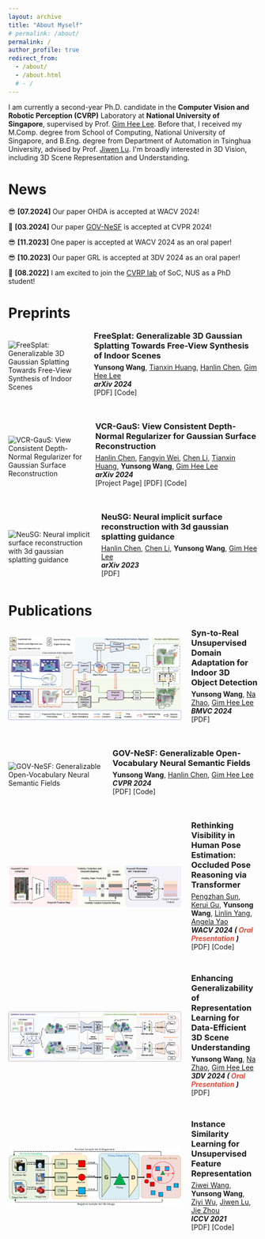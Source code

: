```yaml
---
layout: archive
title: "About Myself"
# permalink: /about/
permalink: /
author_profile: true
redirect_from:
  - /about/
  - /about.html
  # - /
---
```


I am currently a second-year Ph.D. candidate in the <strong>Computer Vision and Robotic Perception (CVRP)</strong> Laboratory at <strong> National University of Singapore</strong>, supervised by Prof. [Gim Hee Lee](https://www.comp.nus.edu.sg/~leegh/). Before that, I received my M.Comp. degree from School of Computing, National University of Singapore, and B.Eng. degree from Department of Automation in Tsinghua University, advised by Prof. [Jiwen Lu]([https://scholar.google.com/citations?user=WH0J_34AAAAJ&hl=en](http://ivg.au.tsinghua.edu.cn/Jiwen_Lu/)). I'm broadly interested in 3D Vision, including 3D Scene Representation and Understanding. 


News
======

<div class="mini">
  <p>😎 <strong>[07.2024]</strong> Our paper OHDA is accepted at WACV 2024!</p>
  <p>🙇 <strong>[03.2024]</strong> Our paper <a href="https://arxiv.org/pdf/2404.00931">GOV-NeSF</a> is accepted at CVPR 2024!</p>
  <p>😎 <strong>[11.2023]</strong> One paper is accepted at WACV 2024 as an oral paper!</p>
  <p>😎 <strong>[10.2023]</strong> Our paper GRL is accepted at 3DV 2024 as an oral paper!</p>
  <!-- <div id="hidden-news" style="display: none;">-->
  <p>🚀 <strong>[08.2022]</strong> I am excited to join the <a href="https://www.comp.nus.edu.sg/~leegh/">CVRP lab</a> of SoC, NUS as a PhD student!</p>
  <!-- <p>🙇 [03.2021] I joined <b>Alibaba DAMO Academy</b> to work as a computer vision algorithm engineer!</p>
  <p>🚀 [01.2021] I am awarded the <a href="#">Excellent Graduation Thesis</a> in Beihang University!</p>
  <p>🚀 [01.2021] I am awarded the <a href="#">Excellent Graduate</a> in Beihang University!</p>
  <p>🚀 [12.2020] I am awarded the <a href="#">National Scholarship in China</a>!</p>
  <p>😎 [09.2020] Our paper <a href="https://arxiv.org/pdf/2009.04247.pdf">BNAS</a> is accepted at IJCV!</p>
  <p>😎 [07.2020] Our paper <a href="https://arxiv.org/pdf/2008.00698.pdf">ABanditNAS</a> is accepted at ECCV 2020!</p>
  <p>🙇 [06.2020] I joined <b>Alibaba DAMO Academy</b> as a research intern!</p>
  <p>😎 [04.2020] Our paper <a href="https://www.ijcai.org/proceedings/2020/0144.pdf">CP-NAS</a> is accepted at IJCAI 2020!</p>
  <p>😎 [11.2019] Our paper <a href="https://openaccess.thecvf.com/content_CVPR_2020/papers/Zhuo_Cogradient_Descent_for_Bilinear_Optimization_CVPR_2020_paper.pdf">CoGD</a> is accepted at CVPR 2020!</p>
  <p>😎 [10.2019] Our paper <a href="https://arxiv.org/pdf/1911.10862v1.pdf">BNAS</a> is accepted at AAAI 2020!</p> -->
    <!-- <p>✈️ [03.2021] I joined <b>Alibaba DAMO Academy</b> to work as a computer vision algorithm engineer!</p>
    <p>🏆 [15.03.2024] Received the .</p> -->
    <!-- 你可以在这里添加更多隐藏的新闻项 -->
<!--   </div> -->
</div>



Preprints
======
<div style="display: flex; align-items: center; margin-bottom: 40px;">
  <img src="images/FreeSplat.jpg" alt="FreeSplat: Generalizable 3D Gaussian Splatting Towards Free-View Synthesis of Indoor Scenes" style="width: 350px; height: auto; margin-right: 20px;">
  <div>
    <h3 style="margin: 0;">FreeSplat: Generalizable 3D Gaussian Splatting Towards Free-View Synthesis of Indoor Scenes</h3>
    <p style="margin: 5px 0;">
          <strong>Yunsong Wang</strong>,
          <a href="https://tianxinhuang.github.io/">Tianxin Huang</a>,
          <a href="https://hlinchen.github.io/">Hanlin Chen</a>,
          <a href="https://www.comp.nus.edu.sg/~leegh/">Gim Hee Lee</a>
          <br>
      <b><em>arXiv 2024</em></b><br>
      <!-- color: #0073e6; -->
      <!-- <a href="https://hlinchen.github.io/projects/VCR-GauS/" style="text-decoration: none; ">[Project Page]</a> -->
      <a href="https://arxiv.org/pdf/2405.17958" style="text-decoration: none;">[PDF]</a> 
      <a href="https://github.com/wangys16/FreeSplat" style="text-decoration: none;">[Code]</a>
      <!-- <a href="https://video.com" style="text-decoration: none;">Video</a> / -->
      <!-- <a class="more-link" href="https://github.com/HeliosZhao/Animate124" target="_blank"><img alt="GitHub stars" align="right"
        src="https://img.shields.io/github/stars/HeliosZhao/Animate124?style=social"></a> -->
    </p>
    <!-- <p style="margin: 5px 0;">
      The first work to animate a single in-the-wild image into 3D video through textual motion descriptions.
    </p> -->
    <div style="display: flex; align-items: center; margin-top: 10px;">
      <a href="https://github.com/yourrepo" style="display: flex; align-items: center; text-decoration: none; color: #000;">
      </a>
    </div>
  </div>
</div>

<div style="display: flex; align-items: center; margin-bottom: 40px;">
  <img src="images/VCR-GauS.jpg" alt="VCR-GauS: View Consistent Depth-Normal Regularizer for Gaussian Surface Reconstruction" style="width: 350px; height: auto; margin-right: 20px;">
  <div>
    <h3 style="margin: 0;">VCR-GauS: View Consistent Depth-Normal Regularizer for Gaussian Surface Reconstruction</h3>
    <p style="margin: 5px 0;">
          <a href="https://hlinchen.github.io/">Hanlin Chen</a>,
          <a href="https://weify627.github.io/">Fangyin Wei</a>,
          <a href="https://chaneyddtt.github.io/">Chen Li</a>,
          <a href="https://tianxinhuang.github.io/">Tianxin Huang</a>,
          <strong>Yunsong Wang</strong>,
          <a href="https://www.comp.nus.edu.sg/~leegh/">Gim Hee Lee</a>
          <br>
      <b><em>arXiv 2024</em></b><br>
      <!-- color: #0073e6; -->
      <a href="https://hlinchen.github.io/projects/VCR-GauS/" style="text-decoration: none; ">[Project Page]</a>
      <a href="https://arxiv.org/pdf/2406.05774" style="text-decoration: none;">[PDF]</a> 
      <a href="https://github.com/HLinChen/VCR-GauS" style="text-decoration: none;">[Code]</a>
      <!-- <a href="https://video.com" style="text-decoration: none;">Video</a> / -->
      <!-- <a class="more-link" href="https://github.com/HeliosZhao/Animate124" target="_blank"><img alt="GitHub stars" align="right"
        src="https://img.shields.io/github/stars/HeliosZhao/Animate124?style=social"></a> -->
    </p>
    <!-- <p style="margin: 5px 0;">
      The first work to animate a single in-the-wild image into 3D video through textual motion descriptions.
    </p> -->
    <div style="display: flex; align-items: center; margin-top: 10px;">
      <a href="https://github.com/yourrepo" style="display: flex; align-items: center; text-decoration: none; color: #000;">
      </a>
    </div>
  </div>
</div>

<div style="display: flex; align-items: center; margin-bottom: 40px;">
  <img src="images/NeuSG.jpg" alt="NeuSG: Neural implicit surface reconstruction with 3d gaussian splatting guidance" style="width: 350px; height: auto; margin-right: 20px;">

  <div>
    <h3 style="margin: 0;">NeuSG: Neural implicit surface reconstruction with 3d gaussian splatting guidance</h3>
    <p style="margin: 5px 0;">
          <a href="https://hlinchen.github.io/">Hanlin Chen</a>,
          <a href="https://chaneyddtt.github.io/">Chen Li</a>,
          <strong>Yunsong Wang</strong>,
          <a href="https://www.comp.nus.edu.sg/~leegh/">Gim Hee Lee</a>
          <br>
      <b><em>arXiv 2023</em></b><br>
      <!-- <a href="https://projectpage.com" style="text-decoration: none;">[Project Page]</a> -->
      <a href="https://arxiv.org/pdf/2312.00846" style="text-decoration: none;">[PDF]</a>
      <!-- <a href="https://github.com/wangys16/GOV-NeSF" style="text-decoration: none;">[Code]</a> -->
      <!-- <a href="https://video.com" style="text-decoration: none;">[Video]</a> -->
      <!-- <a class="more-link" href="https://github.com/HeliosZhao/Animate124" target="_blank"><img alt="GitHub stars" align="right"
        src="https://img.shields.io/github/stars/HeliosZhao/Animate124?style=social"></a> -->
    </p>
    <!-- <p style="margin: 5px 0;">
      The first work to animate a single in-the-wild image into 3D video through textual motion descriptions.
    </p> -->
    <div style="display: flex; align-items: center; margin-top: 10px;">
      <a href="https://github.com/yourrepo" style="display: flex; align-items: center; text-decoration: none; color: #000;">
      </a>
    </div>
  </div>
</div>

Publications
======

<div style="display: flex; align-items: center; margin-bottom: 40px;">
  <img src="images/OHDA.jpg" alt="Syn-to-Real Unsupervised Domain Adaptation for Indoor 3D Object Detection" style="width: 350px; height: auto; margin-right: 20px;">

  <div>
    <h3 style="margin: 0;">Syn-to-Real Unsupervised Domain Adaptation for Indoor 3D Object Detection</h3>
    <p style="margin: 5px 0;">
          <strong>Yunsong Wang</strong>,
          <a href="https://na-z.github.io">Na Zhao</a>,
          <a href="https://www.comp.nus.edu.sg/~leegh/">Gim Hee Lee</a>
          <br>
      <b><em>BMVC 2024</em></b><br>
      <!-- color: #0073e6; -->
      <!-- <a href="https://projectpage.com" style="text-decoration: none; ">Project Page</a> / -->
      <a href="https://arxiv.org/pdf/2406.11311" style="text-decoration: none;">[PDF]</a> 
<!--       <a href="https://github.com/wangys16/GOV-NeSF" style="text-decoration: none;">[Code]</a> -->
      <!-- <a href="https://video.com" style="text-decoration: none;">Video</a> / -->
      <!-- <a class="more-link" href="https://github.com/HeliosZhao/Animate124" target="_blank"><img alt="GitHub stars" align="right"
        src="https://img.shields.io/github/stars/HeliosZhao/Animate124?style=social"></a> -->
    </p>
    <!-- <p style="margin: 5px 0;">
      The first work to animate a single in-the-wild image into 3D video through textual motion descriptions.
    </p> -->
    <div style="display: flex; align-items: center; margin-top: 10px;">
      <a href="https://github.com/yourrepo" style="display: flex; align-items: center; text-decoration: none; color: #000;">
      </a>
    </div>
  </div>
</div>

<div style="display: flex; align-items: center; margin-bottom: 40px;">
  <img src="images/GOV-NeSF.jpg" alt="GOV-NeSF: Generalizable Open-Vocabulary Neural Semantic Fields" style="width: 350px; height: auto; margin-right: 20px;">

  <div>
    <h3 style="margin: 0;">GOV-NeSF: Generalizable Open-Vocabulary Neural Semantic Fields</h3>
    <p style="margin: 5px 0;">
          <strong>Yunsong Wang</strong>,
          <a href="https://hlinchen.github.io/">Hanlin Chen</a>,
          <a href="https://www.comp.nus.edu.sg/~leegh/">Gim Hee Lee</a>
          <br>
      <b><em>CVPR 2024</em></b><br>
      <!-- color: #0073e6; -->
      <!-- <a href="https://projectpage.com" style="text-decoration: none; ">Project Page</a> / -->
      <a href="https://arxiv.org/pdf/2404.00931" style="text-decoration: none;">[PDF]</a> 
      <a href="https://github.com/wangys16/GOV-NeSF" style="text-decoration: none;">[Code]</a>
      <!-- <a href="https://video.com" style="text-decoration: none;">Video</a> / -->
      <!-- <a class="more-link" href="https://github.com/HeliosZhao/Animate124" target="_blank"><img alt="GitHub stars" align="right"
        src="https://img.shields.io/github/stars/HeliosZhao/Animate124?style=social"></a> -->
    </p>
    <!-- <p style="margin: 5px 0;">
      The first work to animate a single in-the-wild image into 3D video through textual motion descriptions.
    </p> -->
    <div style="display: flex; align-items: center; margin-top: 10px;">
      <a href="https://github.com/yourrepo" style="display: flex; align-items: center; text-decoration: none; color: #000;">
      </a>
    </div>
  </div>
</div>

<div style="display: flex; align-items: center; margin-bottom: 40px;">
  <img src="images/rethink.jpg" alt="Rethinking Visibility in Human Pose Estimation: Occluded Pose Reasoning via Transformers" style="width: 350px; height: auto; margin-right: 20px;">

  <div>
    <h3 style="margin: 0;">Rethinking Visibility in Human Pose Estimation: Occluded Pose Reasoning via Transformer</h3>
    <p style="margin: 5px 0;">
      <a href="https://pengzhansun.github.io/">Pengzhan Sun</a>,
      <a href="https://www.comp.nus.edu.sg/~keruigu/">Kerui Gu</a>,
      <strong>Yunsong Wang</strong>,
      <a href="=https://mu4yang.com">Linlin Yang</a>,
      <a href="https://www.comp.nus.edu.sg/~ayao/">Angela Yao</a>
      <br>
      <b><em>WACV 2024 (<i style="color:#e74d3c"> Oral Presentation </i>)</em></b><br>
      <a href="https://openaccess.thecvf.com/content/WACV2024/papers/Sun_Rethinking_Visibility_in_Human_Pose_Estimation_Occluded_Pose_Reasoning_via_WACV_2024_paper.pdf" style="text-decoration: none;">[PDF]</a>
      <a href="https://github.com/pengzhansun/Occluded-Pose-Reasoning" style="text-decoration: none;">[Code]</a>
    </p>
  </div>
</div>

<div style="display: flex; align-items: center; margin-bottom: 40px;">
  <img src="images/GRL.jpg" alt="Enhancing Generalizability of Representation Learning for Data-Efficient 3D Scene Understanding" style="width: 350px; height: auto; margin-right: 20px;">

  <div>
    <h3 style="margin: 0;">Enhancing Generalizability of Representation Learning for Data-Efficient 3D Scene Understanding</h3>
    <p style="margin: 5px 0;">
      <strong>Yunsong Wang</strong>,
      <a href="https://na-z.github.io">Na Zhao</a>,
      <a href="https://www.comp.nus.edu.sg/~leegh/">Gim Hee Lee</a>
      <br>
      <b><em>3DV 2024 (<i style="color:#e74d3c"> Oral Presentation </i>)</em></b><br>
      <a href="https://arxiv.org/abs/2406.11283" style="text-decoration: none;">[PDF]</a>
      <!--<a href="https://github.com/HLinChen/GNeSF" style="text-decoration: none;">[Code]</a>-->
    </p>
  </div>
</div>

<div style="display: flex; align-items: center; margin-bottom: 40px;">
  <img src="images/ISL.png" alt="Instance Similarity Learning for Unsupervised Feature Representation" style="width: 350px; height: auto; margin-right: 20px;">

  <div>
    <h3 style="margin: 0;">Instance Similarity Learning for Unsupervised Feature Representation</h3>
    <p style="margin: 5px 0;">
      <a href="https://ziweiwangthu.github.io">Ziwei Wang</a>,
      <strong>Yunsong Wang</strong>,
      <a href="https://wuziyi616.github.io">Ziyi Wu</a>,
      <a href="http://ivg.au.tsinghua.edu.cn/Jiwen_Lu/">Jiwen Lu</a>,
      <a href="https://scholar.google.com/citations?user=6a79aPwAAAAJ&hl=en&authuser=1">Jie Zhou</a>
      <br>
      <b><em>ICCV 2021</em></b><br>
      <a href="https://arxiv.org/abs/2108.02721" style="text-decoration: none;">[PDF]</a>
      <a href="https://github.com/ZiweiWangTHU/ISL" style="text-decoration: none;">[Code]</a>
    </p>
  </div>
</div>

